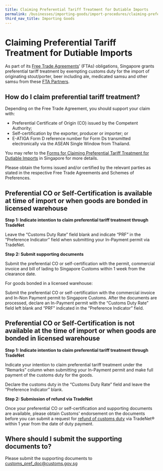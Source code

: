 ```yaml
---
title: Claiming Preferential Tariff Treatment for Dutiable Imports
permalink: /businesses/importing-goods/import-procedures/claiming-preferential-tariff-treatment-for-dutiable-imports
third_nav_title: Importing Goods
---
```


# Claiming Preferential Tariff Treatment for Dutiable Imports


As part of its [Free Trade Agreements](https://www.enterprisesg.gov.sg/non-financial-assistance/for-singapore-companies/free-trade-agreements/ftas/overview)’ (FTAs) obligations, Singapore grants preferential tariff treatment by exempting customs duty for the import of originating stout/porter, beer including ale, medicated samsu and other samsu from these [FTA Partners](https://www.customs.gov.sg/-/media/cus/files/business/exporting-goods/cert-of-origin/preferential-tariffs-table_as-of-11-jun-2019.pdf?la=en&hash=4D4545EC656FDE990ADBCB70642027625482CBB3).

## How do I claim preferential tariff treatment?

Depending on the Free Trade Agreement, you should support your claim with:

-   Preferential Certificate of Origin (CO) issued by the Competent Authority;
-   Self-certification by the exporter, producer or importer; or
-   E-ATIGA Form D reference number for Form Ds transmitted electronically via the ASEAN Single Window from Thailand.

You may refer to the  [Forms for Claiming Preferential Tariff Treatment for Dutiable Imports](https://www.customs.gov.sg/-/media/cus/files/business/certificates-of-origin/forms-for-claiming-preferential-tariff-treatment_aug-2019.pdf?la=en&hash=DA6A98204B6A5BF8FC3EDFC57A146D511B058F3D) in Singapore for more details.

Please obtain the forms issued and/or certified by the relevant parties as stated in the respective Free Trade Agreements and Schemes of Preferences.

## Preferential CO or Self-Certification is available at time of import or when goods are bonded in licensed warehouse

**Step 1: Indicate intention to claim preferential tariff treatment through TradeNet**

Leave the “Customs Duty Rate” field blank and indicate “PRF” in the “Preference Indicator” field when submitting your In-Payment permit via TradeNet.

**Step 2: Submit supporting documents**

Submit the preferential CO or self-certification with the permit, commercial invoice and bill of lading to Singapore Customs within 1 week from the clearance date.

For goods bonded in a licensed warehouse:

Submit the preferential CO or self-certification with the commercial invoice and In-Non Payment permit to Singapore Customs. After the documents are processed, declare an In-Payment permit with the “Customs Duty Rate” field left blank and “PRF” indicated in the “Preference Indicator” field.

## Preferential CO or Self-Certification is not available at the time of import or when goods are bonded in licensed warehouse

**Step 1: Indicate intention to claim preferential tariff treatment through TradeNet**

Indicate your intention to claim preferential tariff treatment under the “Remarks” column when submitting your In-Payment permit and make full payment of the customs duty for the goods.

Declare the customs duty in the “Customs Duty Rate” field and leave the “Preference Indicator” blank.

**Step 2: Submission of refund via TradeNet**

Once your preferential CO or self-certification and supporting documents are available, please obtain Customs' endorsement on the documents before you can submit a request for [refund of customs duty](https://singapore-customs-staging.netlify.app/businesses/valuation-duties-taxes--fees/refund-of-duties-and-gst) via TradeNet® within 1 year from the date of duty payment.

## Where should I submit the supporting documents to?

Please submit the supporting documents to [customs_pref_doc@customs.gov.sg](mailto:customs_pref_doc@customs.gov.sg)
